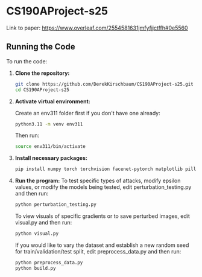 # CS190AProject-s25

Link to paper: https://www.overleaf.com/2554581631jmfyfjjctffh#0e5560

## Running the Code

To run the code:

1. **Clone the repository:**
   ```bash
   git clone https://github.com/DerekKirschbaum/CS190AProject-s25.git
   cd CS190AProject-s25

2. **Activate virtual environment:**
   
   Create an env311 folder first if you don't have one already:
   ```bash
   python3.11 -m venv env311
   ```

   Then run:
   ```bash
   source env311/bin/activate
   ```

4. **Install necessary packages:**
   ```bash
   pip install numpy torch torchvision facenet-pytorch matplotlib pillow insightface transforms

5. **Run the program:**
   To test specific types of attacks, modify epsilon values, or modify the models being tested, edit perturbation_testing.py and then run:
   ```bash
   python perturbation_testing.py
   ```
   To view visuals of specific gradients or to save perturbed images, edit visual.py and then run:
   ```bash
   python visual.py
   ```
   If you would like to vary the dataset and establish a new random seed for train/validation/test split, edit preprocess_data.py and then run:
   ```bash
   python preprocess_data.py
   python build.py
   ```

